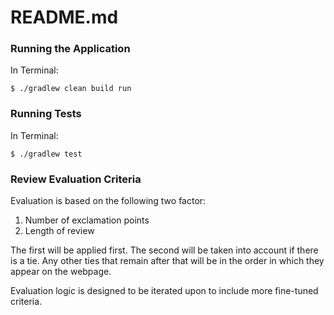 # README.md


### Running the Application 

In Terminal:
```
$ ./gradlew clean build run
```

### Running Tests

In Terminal:
```
$ ./gradlew test
```

### Review Evaluation Criteria

Evaluation is based on the following two factor:
1. Number of exclamation points
2. Length of review

The first will be applied first. The second will be taken into account if there is a tie. Any other ties that remain after that will be in the order in which they appear on the webpage. 

Evaluation logic is designed to be iterated upon to include more fine-tuned criteria.


